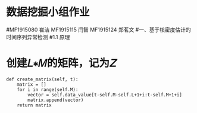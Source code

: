 # 数据挖掘小组作业
#MF1915080 崔洁  MF1915115 闫智  MF1915124 郑茗文
#一、基于核密度估计的时间序列异常检测
#1.1 原理
   # 创建𝐿∗𝑀的矩阵，记为𝑍
    def create_matrix(self, t):
        matrix = []
        for i in range(self.M):
            vector = self.data_value[t-self.M-self.L+1+i:t-self.M+1+i]
            matrix.append(vector)
        return matrix
